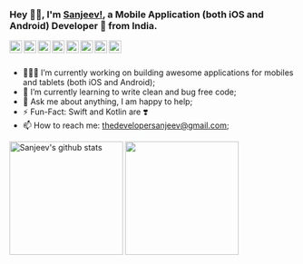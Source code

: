 ### Hey 👋🏽, I'm [Sanjeev!](https://codersanjeev.github.io/), a Mobile Application (both iOS and Android) Developer 🚀 from India. 

<a href="https://twitter.com/codersanjeev">
  <img align="left" alt="Sanjeev's Twitter" width="22px" src="https://cdn.jsdelivr.net/npm/simple-icons@v3.13.0/icons/twitter.svg" />
</a>
<a href="https://linkedin.com/in/codersanjeev">
  <img align="left" alt="Sanjeev's Linkdein" width="22px" src="https://cdn.jsdelivr.net/npm/simple-icons@v3.13.0/icons/linkedin.svg" />
</a>
<a href="https://github.com/codersanjeev">
  <img align="left" alt="Sanjeev's Github" width="22px" src="https://cdn.jsdelivr.net/npm/simple-icons@v3.13.0/icons/github.svg" />
</a>
<a href="https://leetcode.com/codersanjeev/">
  <img align="left" alt="Sanjeev's Leetcode" width="22px" src="https://cdn.jsdelivr.net/npm/simple-icons@v3.13.0/icons/leetcode.svg" />
</a>
<a href="https://www.codechef.com/users/codersanjeev">
  <img align="left" alt="Sanjeev's Codechef" width="22px" src="https://cdn.jsdelivr.net/npm/simple-icons@v3.13.0/icons/codechef.svg" />
</a>
<a href="https://codeforces.com/profile/codersanjeev">
  <img align="left" alt="Sanjeev's Codeforces" width="22px" src="https://cdn.jsdelivr.net/npm/simple-icons@v3.13.0/icons/codeforces.svg" />
</a>
<a href="https://www.hackerearth.com/@codersanjeev">
  <img align="left" alt="Sanjeev's HackerEarth" width="22px" src="https://cdn.jsdelivr.net/npm/simple-icons@3.13.0/icons/hackerearth.svg" />
</a>
<a href="https://www.hackerrank.com/profile/codersanjeev">
  <img align="left" alt="Sanjeev's HackerRank" width="22px" src="https://cdn.jsdelivr.net/npm/simple-icons@3.13.0/icons/hackerrank.svg" />
</a>
<br />
<br/>

- 👨🏽‍💻 I’m currently working on building awesome applications for mobiles and tablets (both iOS and Android);
- 🌱 I’m currently learning to write clean and bug free code;
- 💬 Ask me about anything, I am happy to help;
- ⚡️ Fun-Fact: Swift and Kotlin are ❣️
- 📫 How to reach me: thedevelopersanjeev@gmail.com;

<img alight="left" height="200px" src="https://github-readme-stats.vercel.app/api?username=codersanjeev&show_icons=true&theme=light&line_height=27&count_private=true" alt="Sanjeev's github stats"/> <img height="200px" src="https://github-readme-stats.vercel.app/api/top-langs/?username=codersanjeev" />
